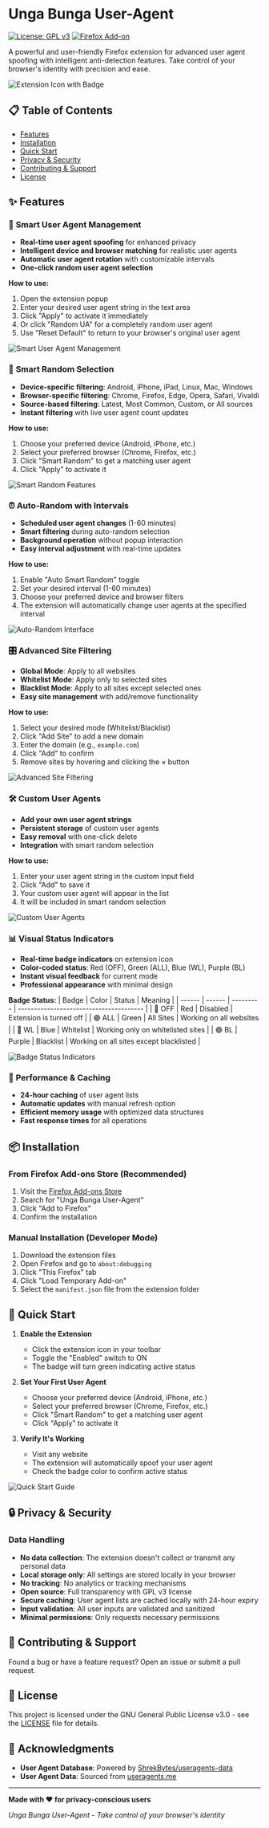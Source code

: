 # Unga Bunga User-Agent

[![License: GPL v3](https://img.shields.io/badge/License-GPLv3-blue.svg)](https://www.gnu.org/licenses/gpl-3.0)
[![Firefox Add-on](https://img.shields.io/badge/Firefox-Add--on-orange.svg)](https://addons.mozilla.org/)

A powerful and user-friendly Firefox extension for advanced user agent spoofing with intelligent anti-detection features. Take control of your browser's identity with precision and ease.

![Extension Icon with Badge](images/extension-icon-badge.png)

## 📋 Table of Contents

- [Features](#-features)
- [Installation](#-installation)
- [Quick Start](#-quick-start)
- [Privacy & Security](#-privacy--security)
- [Contributing & Support](#-contributing--support)
- [License](#-license)

## ✨ Features

### 🎯 **Smart User Agent Management**

- **Real-time user agent spoofing** for enhanced privacy
- **Intelligent device and browser matching** for realistic user agents
- **Automatic user agent rotation** with customizable intervals
- **One-click random user agent selection**

**How to use:**

1. Open the extension popup
2. Enter your desired user agent string in the text area
3. Click "Apply" to activate it immediately
4. Or click "Random UA" for a completely random user agent
5. Use "Reset Default" to return to your browser's original user agent

![Smart User Agent Management](images/smart-ua-management.png)

### 🎲 **Smart Random Selection**

- **Device-specific filtering**: Android, iPhone, iPad, Linux, Mac, Windows
- **Browser-specific filtering**: Chrome, Firefox, Edge, Opera, Safari, Vivaldi
- **Source-based filtering**: Latest, Most Common, Custom, or All sources
- **Instant filtering** with live user agent count updates

**How to use:**

1. Choose your preferred device (Android, iPhone, etc.)
2. Select your preferred browser (Chrome, Firefox, etc.)
3. Click "Smart Random" to get a matching user agent
4. Click "Apply" to activate it

![Smart Random Features](images/smart-random-features.png)

### ⏰ **Auto-Random with Intervals**

- **Scheduled user agent changes** (1-60 minutes)
- **Smart filtering** during auto-random selection
- **Background operation** without popup interaction
- **Easy interval adjustment** with real-time updates

**How to use:**

1. Enable "Auto Smart Random" toggle
2. Set your desired interval (1-60 minutes)
3. Choose your preferred device and browser filters
4. The extension will automatically change user agents at the specified interval

![Auto-Random Interface](images/auto-random-interface.png)

### 🎛️ **Advanced Site Filtering**

- **Global Mode**: Apply to all websites
- **Whitelist Mode**: Apply only to selected sites
- **Blacklist Mode**: Apply to all sites except selected ones
- **Easy site management** with add/remove functionality

**How to use:**

1. Select your desired mode (Whitelist/Blacklist)
2. Click "Add Site" to add a new domain
3. Enter the domain (e.g., `example.com`)
4. Click "Add" to confirm
5. Remove sites by hovering and clicking the × button

![Advanced Site Filtering](images/site-filtering.png)

### 🛠️ **Custom User Agents**

- **Add your own user agent strings**
- **Persistent storage** of custom user agents
- **Easy removal** with one-click delete
- **Integration** with smart random selection

**How to use:**

1. Enter your user agent string in the custom input field
2. Click "Add" to save it
3. Your custom user agent will appear in the list
4. It will be included in smart random selection

![Custom User Agents](images/custom-user-agents.png)

### 📊 **Visual Status Indicators**

- **Real-time badge indicators** on extension icon
- **Color-coded status**: Red (OFF), Green (ALL), Blue (WL), Purple (BL)
- **Instant visual feedback** for current mode
- **Professional appearance** with minimal design

**Badge Status:**
| Badge | Color | Status | Meaning |
| ------ | ------ | --------- | --------------------------------------- |
| 🔴 OFF | Red | Disabled | Extension is turned off |
| 🟢 ALL | Green | All Sites | Working on all websites |
| 🔵 WL | Blue | Whitelist | Working only on whitelisted sites |
| 🟣 BL | Purple | Blacklist | Working on all sites except blacklisted |

![Badge Status Indicators](images/badge-indicators.png)

### 🚀 **Performance & Caching**

- **24-hour caching** of user agent lists
- **Automatic updates** with manual refresh option
- **Efficient memory usage** with optimized data structures
- **Fast response times** for all operations

## 📦 Installation

### From Firefox Add-ons Store (Recommended)

1. Visit the [Firefox Add-ons Store](https://addons.mozilla.org/)
2. Search for "Unga Bunga User-Agent"
3. Click "Add to Firefox"
4. Confirm the installation

### Manual Installation (Developer Mode)

1. Download the extension files
2. Open Firefox and go to `about:debugging`
3. Click "This Firefox" tab
4. Click "Load Temporary Add-on"
5. Select the `manifest.json` file from the extension folder

## 🚀 Quick Start

1. **Enable the Extension**

   - Click the extension icon in your toolbar
   - Toggle the "Enabled" switch to ON
   - The badge will turn green indicating active status

2. **Set Your First User Agent**

   - Choose your preferred device (Android, iPhone, etc.)
   - Select your preferred browser (Chrome, Firefox, etc.)
   - Click "Smart Random" to get a matching user agent
   - Click "Apply" to activate it

3. **Verify It's Working**
   - Visit any website
   - The extension will automatically spoof your user agent
   - Check the badge color to confirm active status

![Quick Start Guide](images/quick-start-guide.png)

## 🔒 Privacy & Security

### Data Handling

- **No data collection**: The extension doesn't collect or transmit any personal data
- **Local storage only**: All settings are stored locally in your browser
- **No tracking**: No analytics or tracking mechanisms
- **Open source**: Full transparency with GPL v3 license
- **Secure caching**: User agent lists are cached locally with 24-hour expiry
- **Input validation**: All user inputs are validated and sanitized
- **Minimal permissions**: Only requests necessary permissions

## 🤝 Contributing & Support

Found a bug or have a feature request? Open an issue or submit a pull request.

## 📄 License

This project is licensed under the GNU General Public License v3.0 - see the [LICENSE](LICENSE) file for details.

## 🙏 Acknowledgments

- **User Agent Database**: Powered by [ShrekBytes/useragents-data](https://github.com/ShrekBytes/useragents-data)
- **User Agent Data**: Sourced from [useragents.me](https://useragents.me)

---

**Made with ❤️ for privacy-conscious users**

_Unga Bunga User-Agent - Take control of your browser's identity_
